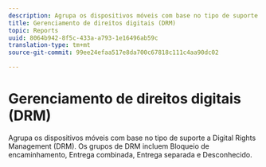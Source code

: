 ```yaml
---
description: Agrupa os dispositivos móveis com base no tipo de suporte a Digital Rights Management (DRM). Os grupos de DRM incluem Bloqueio de encaminhamento, Entrega combinada, Entrega separada e Desconhecido.
title: Gerenciamento de direitos digitais (DRM)
topic: Reports
uuid: 8064b942-8f5c-433a-a793-1e16496ab59c
translation-type: tm+mt
source-git-commit: 99ee24efaa517e8da700c67818c111c4aa90dc02

---
```



# Gerenciamento de direitos digitais (DRM)

Agrupa os dispositivos móveis com base no tipo de suporte a Digital Rights Management (DRM). Os grupos de DRM incluem Bloqueio de encaminhamento, Entrega combinada, Entrega separada e Desconhecido.

